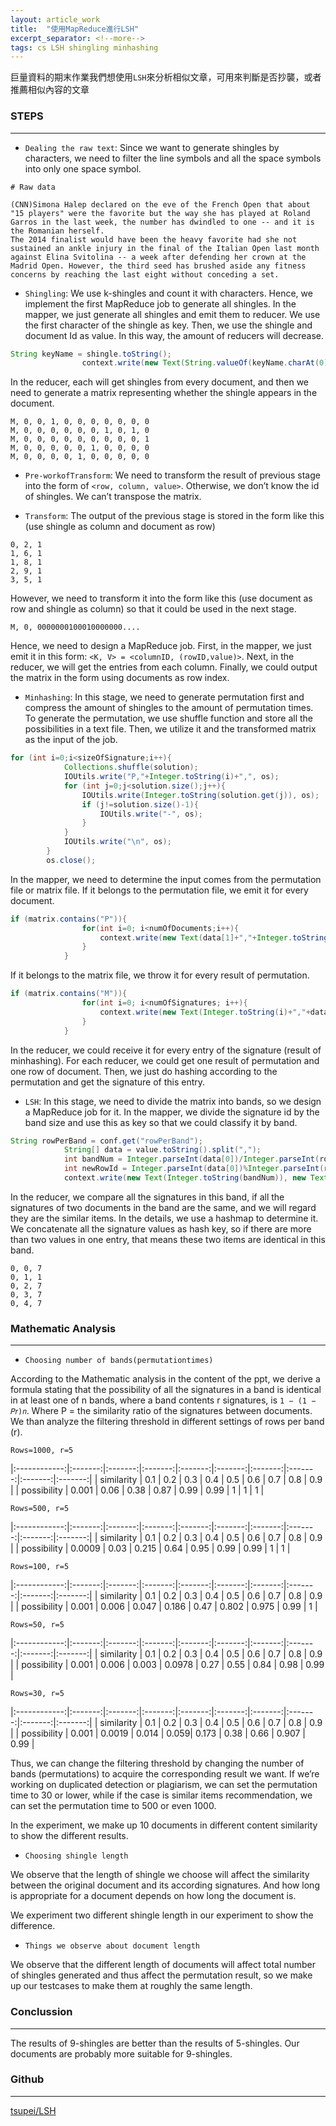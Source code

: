 ```yaml
---
layout: article_work
title:  "使用MapReduce進行LSH"
excerpt_separator: <!--more-->
tags: cs LSH shingling minhashing 
---
```


巨量資料的期末作業我們想使用`LSH`來分析相似文章，可用來判斷是否抄襲，或者推薦相似內容的文章

<!--more-->

### STEPS
---

- `Dealing the raw text`: Since we want to generate shingles by characters, we need to filter the line symbols and all the space symbols into only one space symbol.

```console
# Raw data

(CNN)Simona Halep declared on the eve of the French Open that about "15 players" were the favorite but the way she has played at Roland Garros in the last week, the number has dwindled to one -- and it is the Romanian herself.
The 2014 finalist would have been the heavy favorite had she not sustained an ankle injury in the final of the Italian Open last month against Elina Svitolina -- a week after defending her crown at the Madrid Open. However, the third seed has brushed aside any fitness concerns by reaching the last eight without conceding a set.
```

- `Shingling`: We use k-shingles and count it with characters. Hence, we implement the first MapReduce job to generate all shingles. In the mapper, we just generate all shingles and emit them to reducer. We use the first character of the shingle as key. Then, we use the shingle and document Id as value. In this way, the amount of reducers will decrease.

```java
String keyName = shingle.toString();
                context.write(new Text(String.valueOf(keyName.charAt(0))),new Text(keyName+key.toString()));
```

In the reducer, each will get shingles from every document, and then we need to generate a matrix representing whether the shingle appears in the document.

```console
M, 0, 0, 1, 0, 0, 0, 0, 0, 0, 0
M, 0, 0, 0, 0, 0, 0, 1, 0, 1, 0
M, 0, 0, 0, 0, 0, 0, 0, 0, 0, 1
M, 0, 0, 0, 0, 0, 1, 0, 0, 0, 0
M, 0, 0, 0, 0, 1, 0, 0, 0, 0, 0
```

- `Pre-workofTransform`: We need to transform the result of previous stage into the form of `<row, column, value>`. Otherwise, we don’t know the id of shingles. We can’t transpose the matrix.

- `Transform`: The output of the previous stage is stored in the form like this (use shingle as column and document as row)

```console
0, 2, 1
1, 6, 1
1, 8, 1
2, 9, 1
3, 5, 1
```

However, we need to transform it into the form like this (use document as row and shingle as column) so that it could be used in the next stage.

```console
M, 0, 0000000100010000000....

```

Hence, we need to design a MapReduce job. First, in the mapper, we just emit it in this form: `<K, V> = <columnID, (rowID,value)>`. Next, in the reducer, we will get the entries from each column. Finally, we could output the matrix in the form using documents as row index.

- `Minhashing`: In this stage, we need to generate permutation first and compress the amount of shingles to the amount of permutation times. To generate the permutation, we use shuffle function and store all the possibilities in a text file. Then, we utilize it and the transformed matrix as the input of the job.

```java
for (int i=0;i<sizeOfSignature;i++){
            Collections.shuffle(solution);
            IOUtils.write("P,"+Integer.toString(i)+",", os);
            for (int j=0;j<solution.size();j++){
                IOUtils.write(Integer.toString(solution.get(j)), os);
                if (j!=solution.size()-1){
                    IOUtils.write("-", os);
                }
            }
            IOUtils.write("\n", os);
        }
        os.close();
```

In the mapper, we need to determine the input comes from the permutation file or matrix file. If it belongs to the permutation file, we emit it for every document.

```java
if (matrix.contains("P")){
                for(int i=0; i<numOfDocuments;i++){
                    context.write(new Text(data[1]+","+Integer.toString(i)), new Text("P," + data[2]));
                }
            }
```

If it belongs to the matrix file, we throw it for every result of permutation.

```java
if (matrix.contains("M")){
                for(int i=0; i<numOfSignatures; i++){
                    context.write(new Text(Integer.toString(i)+","+data[1]), new Text("M," + data[2]));
                }
            }
```

In the reducer, we could receive it for every entry of the signature (result of minhashing). For each reducer, we could get one result of permutation and one row of document. Then, we just do hashing according to the permutation and get the signature of this entry.

- `LSH`: In this stage, we need to divide the matrix into bands, so we design a
MapReduce job for it. In the mapper, we divide the signature id by the band size and use this as key so that we could classify it by band.

```java
String rowPerBand = conf.get("rowPerBand");
            String[] data = value.toString().split(",");
            int bandNum = Integer.parseInt(data[0])/Integer.parseInt(rowPerBand);
            int newRowId = Integer.parseInt(data[0])%Integer.parseInt(rowPerBand);
            context.write(new Text(Integer.toString(bandNum)), new Text(Integer.toString(newRowId)+","+data[1]+","+data[2]));
```

In the reducer, we compare all the signatures in this band, if all the signatures of two documents in the band are the same, and we will regard they are the similar items. In the details, we use a hashmap to determine it. We concatenate all the signature values as hash key, so if there are more than two values in one entry, that means these two items are identical in this band.

```console
0, 0, 7
0, 1, 1
0, 2, 7
0, 3, 7
0, 4, 7
```

### Mathematic Analysis
---

- `Choosing number of bands(permutationtimes)`

According to the Mathematic analysis in the content of the ppt, we derive a formula stating that the possibility of all the signatures in a band is identical in at least one of n bands, where a band contents r signatures, is `1 − (1 − 𝑃𝑟)𝑛`. Where P = the similarity ratio of the signatures between documents. We than analyze the filtering threshold in different settings of rows per band (r).

`Rows=1000, r=5`

|:------------:|:-------:|:-------:|:-------:|:-------:|:-------:|:-------:|:-------:|:-------:|:-------:|
|  similarity  |   0.1   |   0.2   |   0.3   |   0.4   |   0.5   |   0.6   |   0.7   |   0.8   |   0.9   |
|  possibility |  0.001  |   0.06  |    0.38 |    0.87 |    0.99 |    0.99 |     1   |     1   |     1   |

`Rows=500, r=5`

|:------------:|:-------:|:-------:|:-------:|:-------:|:-------:|:-------:|:-------:|:-------:|:-------:|
|  similarity  |   0.1   |   0.2   |   0.3   |   0.4   |   0.5   |   0.6   |   0.7   |   0.8   |   0.9   |
|  possibility |  0.0009 |   0.03  |   0.215 |   0.64  |    0.95 |    0.99 |  0.99   |     1   |     1   |

`Rows=100, r=5`

|:------------:|:-------:|:-------:|:-------:|:-------:|:-------:|:-------:|:-------:|:-------:|:-------:|
|  similarity  |   0.1   |   0.2   |   0.3   |   0.4   |   0.5   |   0.6   |   0.7   |   0.8   |   0.9   |
|  possibility |  0.001  |  0.006  |   0.047 |   0.186 |    0.47 |   0.802 |  0.975  |   0.99  |     1   |

`Rows=50, r=5`

|:------------:|:-------:|:-------:|:-------:|:-------:|:-------:|:-------:|:-------:|:-------:|:-------:|
|  similarity  |   0.1   |   0.2   |   0.3   |   0.4   |   0.5   |   0.6   |   0.7   |   0.8   |   0.9   |
|  possibility |  0.001  |  0.006  |   0.003 | 0.0978  |  0.27   |    0.55 |  0.84   |  0.98   |   0.99  |

`Rows=30, r=5`

|:------------:|:-------:|:-------:|:-------:|:-------:|:-------:|:-------:|:-------:|:-------:|:-------:|
|  similarity  |   0.1   |   0.2   |   0.3   |   0.4   |   0.5   |   0.6   |   0.7   |   0.8   |   0.9   |
|  possibility |  0.001  |  0.0019 |   0.014 |    0.059|   0.173 |    0.38 |   0.66  |  0.907  |   0.99  |

Thus, we can change the filtering threshold by changing the number of bands (permutations) to acquire the corresponding result we want. If we’re working on duplicated detection or plagiarism, we can set the permutation time to 30 or lower, while if the case is similar items recommendation, we can set the permutation time to 500 or even 1000.

In the experiment, we make up 10 documents in different content similarity to show the different results.

- `Choosing shingle length`

We observe that the length of shingle we choose will affect the similarity between the original document and its according signatures. And how long is appropriate for a document depends on how long the document is.

We experiment two different shingle length in our experiment to show the difference.

- `Things we observe about document length`

We observe that the different length of documents will affect total number of shingles generated and thus affect the permutation result, so we make up our testcases to make them at roughly the same length.

### Conclussion
---

The results of 9-shingles are better than the results of 5-shingles. Our documents are probably more suitable for 9-shingles.

### Github
---

[tsupei/LSH](https://github.com/tsupei/LSH)
